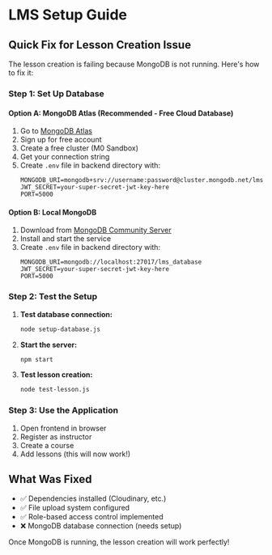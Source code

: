# LMS Setup Guide

## Quick Fix for Lesson Creation Issue

The lesson creation is failing because MongoDB is not running. Here's how to fix it:

### Step 1: Set Up Database

#### Option A: MongoDB Atlas (Recommended - Free Cloud Database)
1. Go to [MongoDB Atlas](https://www.mongodb.com/atlas)
2. Sign up for free account
3. Create a free cluster (M0 Sandbox)
4. Get your connection string
5. Create `.env` file in backend directory with:
   ```env
   MONGODB_URI=mongodb+srv://username:password@cluster.mongodb.net/lms_database
   JWT_SECRET=your-super-secret-jwt-key-here
   PORT=5000
   ```

#### Option B: Local MongoDB
1. Download from [MongoDB Community Server](https://www.mongodb.com/try/download/community)
2. Install and start the service
3. Create `.env` file in backend directory with:
   ```env
   MONGODB_URI=mongodb://localhost:27017/lms_database
   JWT_SECRET=your-super-secret-jwt-key-here
   PORT=5000
   ```

### Step 2: Test the Setup

1. **Test database connection:**
   ```bash
   node setup-database.js
   ```

2. **Start the server:**
   ```bash
   npm start
   ```

3. **Test lesson creation:**
   ```bash
   node test-lesson.js
   ```

### Step 3: Use the Application

1. Open frontend in browser
2. Register as instructor
3. Create a course
4. Add lessons (this will now work!)

## What Was Fixed

- ✅ Dependencies installed (Cloudinary, etc.)
- ✅ File upload system configured
- ✅ Role-based access control implemented
- ❌ MongoDB database connection (needs setup)

Once MongoDB is running, the lesson creation will work perfectly!
